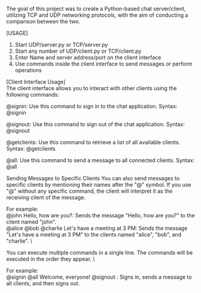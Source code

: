 The goal of this project was to create a Python-based chat server/client, utilizing TCP and UDP networking protocols, with the aim of conducting a comparison between the two.

[USAGE]

1. Start UDP/server.py or TCP/server.py
2. Start any number of UDP/client.py or TCP/client.py
3. Enter Name and server address/port on the client interface
4. Use commands inside the client interface to send messages or perform operations


[Client Interface Usage] \
The client interface allows you to interact with other clients using the following commands:

@signin: Use this command to sign in to the chat application.
Syntax: @signin

@signout: Use this command to sign out of the chat application.
Syntax: @signout

@getclients: Use this command to retrieve a list of all available clients.
Syntax: @getclients

@all: Use this command to send a message to all connected clients.
Syntax: @all <message>

Sending Messages to Specific Clients
You can also send messages to specific clients by mentioning their names after the "@" symbol. If you use "@" without any specific command, the client will interpret it as the receiving client of the message.

For example: \
@john Hello, how are you?: Sends the message "Hello, how are you?" to the client named "john". \
@alice @bob @charlie Let's have a meeting at 3 PM: Sends the message "Let's have a meeting at 3 PM" to the clients named "alice", "bob", and "charlie". \

You can execute multiple commands in a single line. The commands will be executed in the order they appear. \

For example: \
@signin @all Welcome, everyone! @signout : Signs in, sends a message to all clients, and then signs out.

